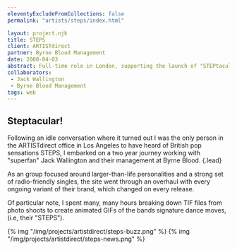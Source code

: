 ```yaml
---
eleventyExcludeFromCollections: false
permalink: "artists/steps/index.html"

layout: project.njk
title: STEPS
client: ARTISTdirect
partner: Byrne Blood Management
date: 2000-04-03
abstract: Full-time role in London, supporting the launch of "STEPtacular" and a slew of chart-topping singles.
collaborators:
 - Jack Wallington
 - Byrne Blood Management
tags: web
---
```


## Steptacular!

Following an idle conversation where it turned out I was the only person in the
ARTISTdirect office in Los Angeles to have heard of British pop sensations
STEPS, I embarked on a two year journey working with "superfan" Jack Wallington
and their management at Byrne Blood. {.lead}

As an group focused around larger-than-life personalities and a strong set
of radio-friendly singles, the site went through an overhaul with every
ongoing variant of their brand, which changed on every release.

Of particular note, I spent many, many hours breaking down TIF files from
photo shoots to create animated GIFs of the bands signature dance moves, (i.e,
their "STEPS").

{% img "/img/projects/artistdirect/steps-buzz.png" %}
{% img "/img/projects/artistdirect/steps-news.png" %}
